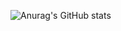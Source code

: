 ![Anurag's GitHub stats](https://github-readme-stats.vercel.app/api?username=packdev937&show_icons=true&theme=merko)
